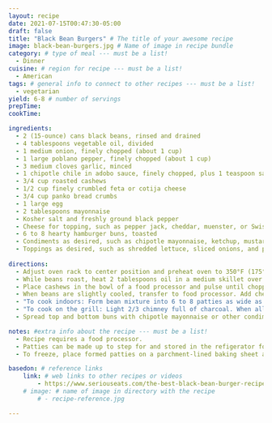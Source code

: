 ```yaml
---
layout: recipe
date: 2021-07-15T00:47:30-05:00
draft: false
title: "Black Bean Burgers" # The title of your awesome recipe
image: black-bean-burgers.jpg # Name of image in recipe bundle
category: # type of meal --- must be a list!
  - Dinner
cuisine: # region for recipe --- must be a list!
  - American
tags: # general info to connect to other recipes --- must be a list! 
  - vegetarian
yield: 6-8 # number of servings
prepTime: 
cookTime: 

ingredients:
  - 2 (15-ounce) cans black beans, rinsed and drained
  - 4 tablespoons vegetable oil, divided
  - 1 medium onion, finely chopped (about 1 cup)
  - 1 large poblano pepper, finely chopped (about 1 cup)
  - 3 medium cloves garlic, minced
  - 1 chipotle chile in adobo sauce, finely chopped, plus 1 teaspoon sauce
  - 3/4 cup roasted cashews
  - 1/2 cup finely crumbled feta or cotija cheese
  - 3/4 cup panko bread crumbs
  - 1 large egg
  - 2 tablespoons mayonnaise
  - Kosher salt and freshly ground black pepper
  - Cheese for topping, such as pepper jack, cheddar, muenster, or Swiss (optional)
  - 6 to 8 hearty hamburger buns, toasted
  - Condiments as desired, such as chipotle mayonnaise, ketchup, mustard, or mayonnaise
  - Toppings as desired, such as shredded lettuce, sliced onions, and pickles
  
directions:
  - Adjust oven rack to center position and preheat oven to 350°F (175°C). Spread black beans in a single layer on a foil-lined rimmed baking sheet. Roast until beans are mostly split open and outer skins are beginning to get crunchy, about 20 minutes. Remove from oven and allow to cool slightly.
  - While beans roast, heat 2 tablespoons oil in a medium skillet over medium-high heat until shimmering. Add onion and poblano and cook, stirring frequently, until softened, about 5 minutes. Add garlic and cook, stirring constantly, until fragrant, about 2 minutes. Add chipotle chile and sauce and cook, stirring, until fragrant, about 30 seconds. Transfer mixture to a large bowl.
  - Place cashews in the bowl of a food processor and pulse until chopped into pieces no larger than 1/3-inch, about 12 short pulses. Add to bowl with onions and peppers.
  - When beans are slightly cooled, transfer to food processor. Add cheese. Pulse until beans are roughly chopped (the largest pieces should be about 1/3 of a full bean in size). Transfer to bowl with onion/pepper mixture. Add bread crumbs, egg, and mayonnaise and season with salt and pepper. Fold together gently but thoroughly with hands. Patty mixture can be stored in an airtight container in the refrigerator for up to three days at this stage.
  - "To cook indoors: Form bean mixture into 6 to 8 patties as wide as your burger buns. Heat 1 tablespoon oil in a large nonstick or cast iron skillet over medium heat until shimmering. Add 4 patties and cook, swirling pan occasionally, until well browned and crisp on first side, about 5 minutes. Carefully flip and cook until second side is browned, about 5 minutes longer, adding cheese if desired. If cooking more than 4 burgers, cook in batches, keeping cooked burgers on a rack set in a rimmed baking sheet in a 200°F oven while second batch cooks."
  - "To cook on the grill: Light 2/3 chimney full of charcoal. When all the charcoal is lit and covered with gray ash, pour out and arrange the coals on one side of the charcoal grate. Set cooking grate in place, cover grill and allow to preheat for 5 minutes. Alternatively, set half the burners on a gas grill to the medium-high setting, cover, and preheat for 10 minutes. Clean and oil the grilling grate. Form bean mixture into 6 to 8 patties as wide as your burger buns and brush top sides with oil. Place on hot side of grill oiled-side down and cook without moving until first side is well browned, 3 to 5 minutes. Brush tops of burgers with oil. Carefully flip and continue cooking until second side is browned, 3 to 5 minutes longer, topping with cheese if desired."
  - Spread top and bottom buns with chipotle mayonnaise or other condiments as desired. Add toppings to top or bottom bun as desired. Place patties on bottom buns, close burgers, and serve immediately.

notes: #extra info about the recipe --- must be a list!
  - Recipe requires a food processor.
  - Patties can be made up to step for and stored in the refigerator for several days. 
  - To freeze, place formed patties on a parchment-lined baking sheet and place in freezer until fully frozen (about 1 hour). Transfer to a freezer bag and keep frozen for up to 3 months. Allow to come to room temp. before cooking. 

basedon: # reference links 
    link: # web links to other recipes or videos 
        - https://www.seriouseats.com/the-best-black-bean-burger-recipe 
    # image: # name of image in directory with the recipe
        # - recipe-reference.jpg

---
```


